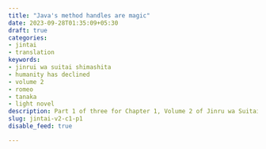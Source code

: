 ```yaml
---
title: "Java's method handles are magic"
date: 2023-09-28T01:35:09+05:30
draft: true
categories:
- jintai
- translation
keywords:
- jinrui wa suitai shimashita
- humanity has declined
- volume 2
- romeo
- tanaka
- light novel
description: Part 1 of three for Chapter 1, Volume 2 of Jinru wa Suitai Shimashita.
slug: jintai-v2-c1-p1
disable_feed: true

---
```



